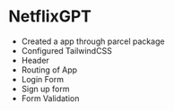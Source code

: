 # NetflixGPT

- Created a app through parcel package 
- Configured TailwindCSS
- Header
- Routing of App
- Login Form
- Sign up form
- Form Validation
